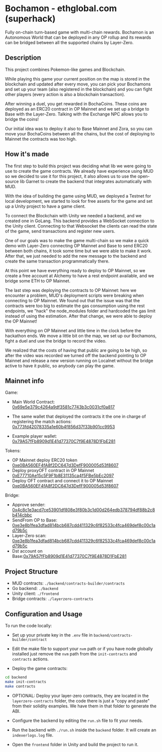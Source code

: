 # Bochamon - ethglobal.com (superhack)

Fully on-chain turn-based game with multi-chain rewards. Bochamon is an Autonomous World that can be deployed in any OP rollup and its rewards can be bridged between all the supported chains by Layer-Zero.

## Description

This project combines Pokemon-like games and Blockchain.

While playing this game your current position on the map is stored in the blockchain and updated after every move, you can pick your Bochamons and set up your team (also registered in the blockchain) and you can fight other players (every action is also a blockchain transaction).

After winning a duel, you get rewarded in BochaCoins. These coins are deployed as an ERC20 contract in OP Mainnet and we set up a bridge to Base with the Layer-Zero. Talking with the Exchange NPC allows you to bridge the coins!

Our initial idea was to deploy it also to Base Mainnet and Zora, so you can move your BochaCoins between all the chains, but the cost of deploying to Mainnet the contracts was too high.

## How it's made

The first step to build this project was deciding what lib we were going to use to create the game contracts. We already have experience using MUD so we decided to use it for this project, it also allows us to use the open-source lib Garnet to create the backend that integrates automatically with MUD.

With the idea of building the game using MUD, we deployed a Testnet for local development, we started to look for free assets for the game and set up a Unity project to have a game client.

To connect the Blockchain with Unity we needed a backend, and we created one in GoLang. This backend provides a WebSocket connection to the Unity client. Connecting to that Websocket the clients can read the state of the game, send transactions and register new users.

One of our goals was to make the game multi-chain so we make a quick demo with Layer-Zero connecting OP Mainnet and Base to send ERC20 between both chains, it took some time but we were able to make it work. After that, we just needed to add the new message to the backend and create the same transaction programmatically there.

At this point we have everything ready to deploy to OP Mainnet, so we create a free account at Alchemy to have a rest endpoint available, and we bridge some ETH to OP Mainnet.

The last step was deploying the contracts to OP Mainnet: here we encounter a problem, MUD's deployment scripts were breaking when connecting to OP Mainnet. We found out that the issue was that the contracts were too big to estimate the gas consumption using the rest endpoints, we "hack" the node_modules folder and hardcoded the gas limit instead of using the estimation. After that change, we were able to deploy the OP Mainnet!

With everything on OP Mainnet and little time in the clock before the hackathon ends. We move a little bit on the map, we set up our Bochamons, fight a duel and use the bridge to record the video.

We realized that the costs of having that public are going to be high, so after the video was recorded we turned off the backend pointing to OP Mainnet and release a new version running on Localnet without the bridge active to have it public, so anybody can play the game.

## Mainnet info

Game:

- Main World Contract: [0x69e5e379c4264a9df3581c7743b3c0031cf0a817](https://optimistic.etherscan.io/address/0x69e5e379c4264a9df3581c7743b3c0031cf0a817)
- The same wallet that deployed the contracts it the one in charge of registering the match actions: [0x773fd42078335a1e60b4f856d37f33b901cc9953](https://optimistic.etherscan.io/address/0x773fd42078335a1e60b4f856d37f33b901cc9953)

- Example player wallet: [0x79A57fFb8909d1E41d77370C7f9E4878D1FbE281](https://optimistic.etherscan.io/address/0x79A57fFb8909d1E41d77370C7f9E4878D1FbE281)

Tokens:

- OP Mainnet deploy ERC20 token [0xe0BA560EF4fA8f2DC647d3DefF900005d53f8607](https://optimistic.etherscan.io/address/0xe0BA560EF4fA8f2DC647d3DefF900005d53f8607)
- Deploy proxyOFT contract in OP Mainnet [0xE77710Ae15c5F9F1b8E31135ca4f5FBe5bEc2097](https://optimistic.etherscan.io/address/0xE77710Ae15c5F9F1b8E31135ca4f5FBe5bEc2097)
- Deploy OFT contract and connect it to OP Mainnet [0xe0BA560EF4fA8f2DC647d3DefF900005d53f8607](https://basescan.org/address/0xe0ba560ef4fa8f2dc647d3deff900005d53f8607)

Bridge:

- Approve sender: [0x4c8c1e3acd7ce53901df808e3f80b3c1d00d264edb378794df88b2c8b414cbbc](https://optimistic.etherscan.io/tx/0x4c8c1e3acd7ce53901df808e3f80b3c1d00d264edb378794df88b2c8b414cbbc)
- SendFrom OP to Base: [0xe3e8b1fea3dfad814bcb687cdd411329c6f82533c4fca469def8c00c1ad79b5c](https://optimistic.etherscan.io/tx/0xe3e8b1fea3dfad814bcb687cdd411329c6f82533c4fca469def8c00c1ad79b5c)
- Layer-Zero scan: [0xe3e8b1fea3dfad814bcb687cdd411329c6f82533c4fca469def8c00c1ad79b5c](https://layerzeroscan.com/111/address/0xe77710ae15c5f9f1b8e31135ca4f5fbe5bec2097/message/184/address/0xe0ba560ef4fa8f2dc647d3deff900005d53f8607/nonce/3)
- Dst account on Base:[0x79A57fFb8909d1E41d77370C7f9E4878D1FbE281](https://basescan.org/address/0x79A57fFb8909d1E41d77370C7f9E4878D1FbE281)

## Project Structure

- MUD contracts: `./backend/contracts-builder/contracts`
- Go backend: `./backend`
- Unity client: `./frontend`
- Bridge contracts: `./layerzero-contracts`

## Configuration and Usage

To run the code locally:

- Set up your private key in the `.env` file in `backend/contracts-builder/contract`

- Edit the make file to support your `nvm` path or if you have node globally installed just remove the `nvm` path from the `init-contracts` and `contracts` actions.

- Deploy the game contracts:

```sh
cd backend
make init-contracts
make contracts
```

- OPTIONAL: Deploy your layer-zero contracts, they are located in the `layerzero-contracts` folder, the code there is just a "copy and paste" from their solidity examples. We have them in that folder to generate the ABI.

- Configure the backend by editing the `run.sh` file to fit your needs.

- Run the backend with `./run.sh` inside the `backend` folder. It will create an `indexerlogs.log` file.

- Open the `frontend` folder in Unity and build the project to run it.
